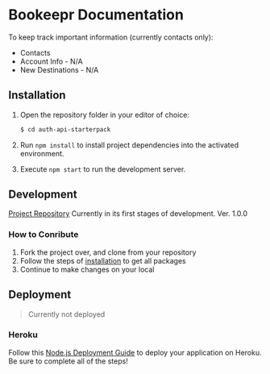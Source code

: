 # Bookeepr Documentation
To keep track important information (currently contacts only):
* Contacts
* Account Info - N/A
* New Destinations - N/A

## Installation

1. Open the repository folder in your editor of choice:

    ```bash
    $ cd auth-api-starterpack
    ```

1. Run `npm install` to install project dependencies into the activated environment.
1. Execute `npm start` to run the development server.

## Development
[Project Repository](https://github.com/KitsuneNoctus/auth-api-starterpack)
Currently in its first stages of development. Ver. 1.0.0

### How to Conribute
1. Fork the project over, and clone from your repository
1. Follow the steps of [installation](#Installation) to get all packages
1. Continue to make changes on your local

## Deployment
> Currently not deployed

### Heroku

Follow this [Node.js Deployment Guide](https://devcenter.heroku.com/articles/getting-started-with-nodejs) to deploy your application on Heroku. Be sure to complete all of the steps!



